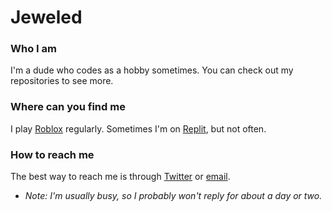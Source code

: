 # Jeweled
### Who I am
I'm a dude who codes as a hobby sometimes. You can check out my repositories to see more.
### Where can you find me
I play [Roblox](https://roblox.com/users/125762042/) regularly.
Sometimes I'm on [Replit](https://replit.com/@jeweledfox), but not often.
### How to reach me
The best way to reach me is through [Twitter](https://twitter.com/jeweledfox) or [email](mailto:julianherbert.2007@gmail.com).
- *Note: I'm usually busy, so I probably won't reply for about a day or two.*
